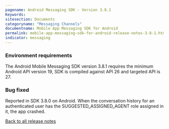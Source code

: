 ```yaml
---
pagename: Android Messaging SDK - Version 3.8.1
Keywords:
sitesection: Documents
categoryname: "Messaging Channels"
documentname: Mobile App Messaging SDK for Android
permalink: mobile-app-messaging-sdk-for-android-release-notes-3-8-1.html
indicator: messaging
---
```


### Environment requirements

The Android Mobile Messaging SDK version 3.8.1 requires the minimum Android API version 19, SDK is compiled against API 26 and targeted API is 27.

### Bug fixed

Reported in SDK 3.8.0 on Android. When the conversation history for an authenticated user has the SUGGESTED_ASSIGNED_AGENT role assigned in it, the app crashed.

<div class="btn-wrapper">
<a class="back-btn" href="mobile-app-messaging-sdk-for-android-all-release-notes.html" center>Back to all release notes</a>
</div>
